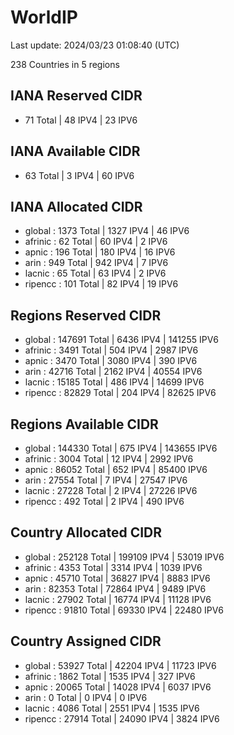 # WorldIP

Last update: 2024/03/23 01:08:40 (UTC)

238 Countries in 5 regions

## IANA Reserved CIDR

- 71 Total | 48 IPV4 | 23 IPV6

## IANA Available CIDR

- 63 Total | 3 IPV4 | 60 IPV6

## IANA Allocated CIDR

- global : 1373 Total | 1327 IPV4 | 46 IPV6
- afrinic : 62 Total | 60 IPV4 | 2 IPV6
- apnic : 196 Total | 180 IPV4 | 16 IPV6
- arin : 949 Total | 942 IPV4 | 7 IPV6
- lacnic : 65 Total | 63 IPV4 | 2 IPV6
- ripencc : 101 Total | 82 IPV4 | 19 IPV6

## Regions Reserved CIDR

- global : 147691 Total | 6436 IPV4 | 141255 IPV6
- afrinic : 3491 Total | 504 IPV4 | 2987 IPV6
- apnic : 3470 Total | 3080 IPV4 | 390 IPV6
- arin : 42716 Total | 2162 IPV4 | 40554 IPV6
- lacnic : 15185 Total | 486 IPV4 | 14699 IPV6
- ripencc : 82829 Total | 204 IPV4 | 82625 IPV6

## Regions Available CIDR

- global : 144330 Total | 675 IPV4 | 143655 IPV6
- afrinic : 3004 Total | 12 IPV4 | 2992 IPV6
- apnic : 86052 Total | 652 IPV4 | 85400 IPV6
- arin : 27554 Total | 7 IPV4 | 27547 IPV6
- lacnic : 27228 Total | 2 IPV4 | 27226 IPV6
- ripencc : 492 Total | 2 IPV4 | 490 IPV6

## Country Allocated CIDR

- global : 252128 Total | 199109 IPV4 | 53019 IPV6
- afrinic : 4353 Total | 3314 IPV4 | 1039 IPV6
- apnic : 45710 Total | 36827 IPV4 | 8883 IPV6
- arin : 82353 Total | 72864 IPV4 | 9489 IPV6
- lacnic : 27902 Total | 16774 IPV4 | 11128 IPV6
- ripencc : 91810 Total | 69330 IPV4 | 22480 IPV6

## Country Assigned CIDR

- global : 53927 Total | 42204 IPV4 | 11723 IPV6
- afrinic : 1862 Total | 1535 IPV4 | 327 IPV6
- apnic : 20065 Total | 14028 IPV4 | 6037 IPV6
- arin : 0 Total | 0 IPV4 | 0 IPV6
- lacnic : 4086 Total | 2551 IPV4 | 1535 IPV6
- ripencc : 27914 Total | 24090 IPV4 | 3824 IPV6

